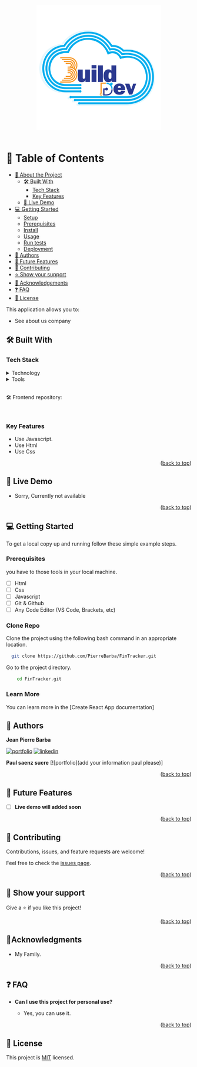 <a name="readme-top"></a>

<div align="center">
  <img src="src/uild.png" alt="logo" width="340"  height="auto" />
  <br/><br/>


</div>

# 📗 Table of Contents

- [📖 About the Project](#about-project)
  - [🛠 Built With](#built-with)
    - [Tech Stack](#tech-stack)
    - [Key Features](#key-features)
  - [🚀 Live Demo](#live-demo)
- [💻 Getting Started](#getting-started)
  - [Setup](#setup)
  - [Prerequisites](#prerequisites)
  - [Install](#install)
  - [Usage](#usage)
  - [Run tests](#run-tests)
  - [Deployment](#triangular_flag_on_post-deployment)
- [👥 Authors](#authors)
- [🔭 Future Features](#future-features)
- [🤝 Contributing](#contributing)
- [⭐️ Show your support](#support)
- [🔭 Acknowledgements](#acknowledgements)
- [❓ FAQ](#faq)
- [📝 License](#license)



This application allows you to:

- See about us company

## 🛠 Built With <a name="built-with"></a>

### Tech Stack <a name="tech-stack"></a>

<details>
  <summary>Technology</summary>
  <ul>
    <li>Javascript</li>
    <li>Html</li>
    <li>Css</li>
  </ul>
</details>

<details>
  <summary>Tools</summary>
  <ul>
    <li>VS Code</li>
    <li>GIT</li>
    <li>GITHUB</li>
  </ul>
</details>

<br>

🛠 Frontend repository:

<br>

<!-- Features -->

### Key Features <a name="key-features"></a>

- Use Javascript.
- Use Html
- Use Css

<p align="right">(<a href="#readme-top">back to top</a>)</p>

<!-- LIVE DEMO -->

## 🚀 Live Demo <a name="live-demo"></a>

- Sorry, Currently not available

<p align="right">(<a href="#readme-top">back to top</a>)</p>

<!-- GETTING STARTED -->

## 💻 Getting Started <a name="getting-started"></a>

To get a local copy up and running follow these simple example steps.

### Prerequisites

you have to those tools in your local machine.

- [ ] Html
- [ ] Css
- [ ] Javascript
- [ ] Git & Github
- [ ] Any Code Editor (VS Code, Brackets, etc)

### Clone Repo

Clone the project using the following bash command in an appropriate location.

```bash
  git clone https://github.com/PierreBarba/FinTracker.git
```

Go to the project directory.

```bash
    cd FinTracker.git
```

### Learn More
You can learn more in the [Create React App documentation]

<!-- AUTHORS -->

## 👥 Authors <a name="authors"></a>


**Jean Pierre Barba**

[![portfolio](https://img.shields.io/badge/my_portfolio-000?style=for-the-badge&logo=ko-fi&logoColor=white)](https://github.com/PierreBarba) [![linkedin](https://img.shields.io/badge/PierreBarba-0A66C2?style=for-the-badge&logo=linkedin&logoColor=white)](https://www.linkedin.com/in/jean-pierre-barba/)

**Paul saenz sucre**
[![portfolio](add your information paul please)]


<p align="right">(<a href="#readme-top">back to top</a>)</p>

## 🔭 Future Features <a name="future-features"></a>

- [ ] **Live demo will added soon**

<p align="right">(<a href="#readme-top">back to top</a>)</p>

<!-- CONTRIBUTING -->

## 🤝 Contributing <a name="contributing"></a>

Contributions, issues, and feature requests are welcome!

Feel free to check the [issues page](https://github.com/PierreBarba/FinTracker/issues).

<p align="right">(<a href="#readme-top">back to top</a>)</p>

<!-- SUPPORT -->

## 👋 Show your support <a name="support"></a>

Give a ⭐️ if you like this project!

<p align="right">(<a href="#readme-top">back to top</a>)</p>

<!-- ACKNOWLEDGEMENTS -->

## 🔭Acknowledgments <a name="acknowledgements"></a>

- My Family.

<p align="right">(<a href="#readme-top">back to top</a>)</p>

<!-- FAQ (optional) -->

## ❓ FAQ <a name="faq"></a>

- **Can I use this project for personal use?**

  - Yes, you can use it.

<p align="right">(<a href="#readme-top">back to top</a>)</p>

## 📝 License <a name="license"></a>

This project is [MIT](./LICENSE) licensed.